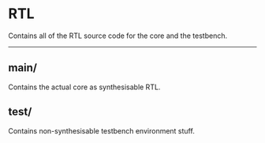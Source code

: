 
# RTL

Contains all of the RTL source code for the core and the testbench.

---

## main/

Contains the actual core as synthesisable RTL.

## test/

Contains non-synthesisable testbench environment stuff.
